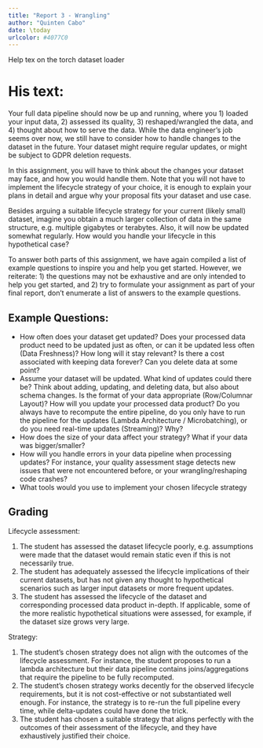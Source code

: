 ```yaml
---
title: "Report 3 - Wrangling"
author: "Quinten Cabo"
date: \today
urlcolor: #4077C0
---
```


Help tex on the torch dataset loader


# His text:


Your full data pipeline should now be up and running, where you 1) loaded your input data, 2) assessed its quality, 3) reshaped/wrangled the data, and 4) thought about how to serve the data. While the data engineer’s job seems over now, we still have to consider how to handle changes to the dataset in the future. Your dataset might require regular updates, or might be subject to GDPR deletion requests.

In this assignment, you will have to think about the changes your dataset may face, and how you would handle them. Note that you will not have to implement the lifecycle strategy of your choice, it is enough to explain your plans in detail and argue why your proposal fits your dataset and use case.

Besides arguing a suitable lifecycle strategy for your current (likely small) dataset, imagine you obtain a much larger collection of data in the same structure, e.g. multiple gigabytes or terabytes. Also, it will now be updated somewhat regularly. How would you handle your lifecycle in this hypothetical case?

To answer both parts of this assignment, we have again compiled a list of example questions to inspire you and help you get started. However, we reiterate: 1) the questions may not be exhaustive and are only intended to help you get started, and 2) try to formulate your assignment as part of your final report, don’t enumerate a list of answers to the example questions.


## Example Questions:

- How often does your dataset get updated? Does your processed data product need to be updated just as often, or can it be updated less often (Data Freshness)? How long will it stay relevant? Is there a cost associated with keeping data forever? Can you delete data at some point?
- Assume your dataset will be updated. What kind of updates could there be? Think about adding, updating, and deleting data, but also about schema changes. Is the format of your data appropriate (Row/Columnar Layout)? How will you update your processed data product? Do you always have to recompute the entire pipeline, do you only have to run the pipeline for the updates (Lambda Architecture / Microbatching), or do you need real-time updates (Streaming)? Why?
- How does the size of your data affect your strategy? What if your data was bigger/smaller?
- How will you handle errors in your data pipeline when processing updates? For instance, your quality assessment stage detects new issues that were not encountered before, or your wrangling/reshaping code crashes?
- What tools would you use to implement your chosen lifecycle strategy

## Grading

Lifecycle assessment:

1. The student has assessed the dataset lifecycle poorly, e.g. assumptions were made that the dataset would remain static even if this is not necessarily true.
2. The student has adequately assessed the lifecycle implications of their current datasets, but has not given any thought to hypothetical scenarios such as larger input datasets or more frequent updates.
3. The student has assessed the lifecycle of the dataset and corresponding processed data product in-depth. If applicable, some of the more realistic hypothetical situations were assessed, for example, if the dataset size grows very large.

Strategy:

1. The student’s chosen strategy does not align with the outcomes of the lifecycle assessment. For instance, the student proposes to run a lambda architecture but their data pipeline contains joins/aggregations that require the pipeline to be fully recomputed.
2. The student’s chosen strategy works decently for the observed lifecycle requirements, but it is not cost-effective or not substantiated well enough. For instance, the strategy is to re-run the full pipeline every time, while delta-updates could have done the trick.
3. The student has chosen a suitable strategy that aligns perfectly with the outcomes of their assessment of the lifecycle, and they have exhaustively justified their choice.
 
